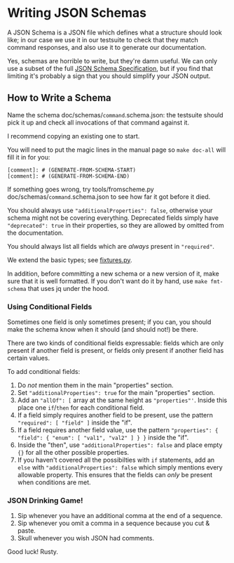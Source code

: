# Writing JSON Schemas

A JSON Schema is a JSON file which defines what a structure should
look like; in our case we use it in our testsuite to check that they
match command responses, and also use it to generate our
documentation.

Yes, schemas are horrible to write, but they're damn useful.  We can only
use a subset of the full [JSON Schema Specification](https://json-schema.org/),
but if you find that limiting it's probably a sign that you should simplify
your JSON output.

## How to Write a Schema

Name the schema doc/schemas/`command`.schema.json: the testsuite should
pick it up and check all invocations of that command against it.

I recommend copying an existing one to start.

You will need to put the magic lines in the manual page so `make doc-all`
will fill it in for you:

```
[comment]: # (GENERATE-FROM-SCHEMA-START)
[comment]: # (GENERATE-FROM-SCHEMA-END)
```

If something goes wrong, try tools/fromscheme.py
doc/schemas/`command`.schema.json to see how far it got before it died.

You should always use `"additionalProperties": false`, otherwise
your schema might not be covering everything.  Deprecated fields
simply have `"deprecated": true` in their properties, so they
are allowed by omitted from the documentation.

You should always list all fields which are *always* present in
`"required"`.

We extend the basic types; see
[fixtures.py][contrib/pyln-testing/pyln/testing/fixtures.py].

In addition, before committing a new schema or a new version of it, make sure that it
is well formatted. If you don't want do it by hand, use `make fmt-schema` that uses
jq under the hood.

### Using Conditional Fields

Sometimes one field is only sometimes present; if you can, you should make
the schema know when it should (and should not!) be there.

There are two kinds of conditional fields expressable: fields which
are only present if another field is present, or fields only present
if another field has certain values.

To add conditional fields:

1. Do *not* mention them in the main "properties" section.
2. Set `"additionalProperties": true` for the main "properties" section.
3. Add an `"allOf": [` array at the same height as `"properties"'`.  Inside
   this place one `if`/`then` for each conditional field.
4. If a field simply requires another field to be present, use the pattern
   `"required": [ "field" ]` inside the "if".
5. If a field requires another field value, use the pattern
   `"properties": { "field": { "enum": [ "val1", "val2" ] } }` inside
   the "if".
6. Inside the "then", use `"additionalProperties": false` and place
   empty `{}` for all the other possible properties.
7. If you haven't covered all the possibilties with `if` statements,
   add an `else` with `"additionalProperties": false` which simply
   mentions every allowable property.  This ensures that the fields
   can *only* be present when conditions are met.

### JSON Drinking Game!

1. Sip whenever you have an additional comma at the end of a sequence.
2. Sip whenever you omit a comma in a sequence because you cut & paste.
3. Skull whenever you wish JSON had comments.

Good luck!
Rusty.

[contrib/pyln-testing/pyln/testing/fixtures.py]: https://github.com/ElementsProject/lightning/tree/master/contrib/pyln-testing/pyln/testing/fixtures.py
